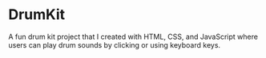 # DrumKit
A fun drum kit project that I created with HTML, CSS, and JavaScript where users can play drum sounds by clicking or using keyboard keys. 
